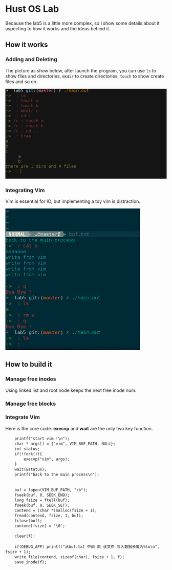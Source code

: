 # Hust OS Lab
Because the lab5 is a little more complex, so I show some details about it
aspecting to how it works and the ideas behind it.

## How it works

### Adding and Deleting

The picture as show below, after launch the program, you can use `ls` to show files and directories,  `mkdir` to create directories,  `touch` to show create files and so on.

![](./img/a.png)

### Integrating Vim

Vim is  essential for IO, but implementing a toy vim is distraction.

![](./img/d.png)

## How to build it

### Manage free inodes
Using linked list and root node keeps the next free inode num.
### Manage free blocks
### Integrate Vim
Here is the core code. **execvp** and **wait** are the only two key function.
```
    printf("start vim !\n");
    char * args[] = {"vim", VIM_BUF_PATH, NULL};
    int status;
    if(!fork()){
        execvp("vim", args);
    }
    wait(&status);
    printf("back to the main process\n");


    buf = fopen(VIM_BUF_PATH, "rb");
    fseek(buf, 0, SEEK_END);
    long fsize = ftell(buf);
    fseek(buf, 0, SEEK_SET);
    contend = (char *)malloc(fsize + 1);
    fread(contend, fsize, 1, buf);
    fclose(buf);
    contend[fsize] = '\0';

    clear(f);

    if(DEBUG_APP) printf("从buf.txt 中间 向 该文件 写入数据长度为%lu\n", fsize + 1);
    write_file(contend, sizeof(char), fsize + 1, f);
    save_inode(f);

```

